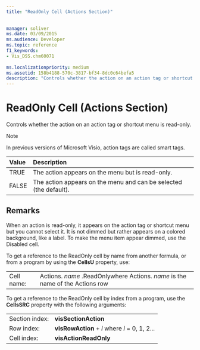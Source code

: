 ```yaml
---
title: "ReadOnly Cell (Actions Section)"
 
 
manager: soliver
ms.date: 03/09/2015
ms.audience: Developer
ms.topic: reference
f1_keywords:
- Vis_DSS.chm60071
 
ms.localizationpriority: medium
ms.assetid: 158b4188-570c-3817-bf34-8dc0c64befa5
description: "Controls whether the action on an action tag or shortcut menu is read-only."
---
```


# ReadOnly Cell (Actions Section)

Controls whether the action on an action tag or shortcut menu is read-only. 
  
> [!NOTE]
> In previous versions of Microsoft Visio, action tags are called smart tags. 
  
|**Value**|**Description**|
|:-----|:-----|
|TRUE  <br/> |The action appears on the menu but is read-only. |
|FALSE  <br/> |The action appears on the menu and can be selected (the default). |
   
## Remarks

When an action is read-only, it appears on the action tag or shortcut menu but you cannot select it. It is not dimmed but rather appears on a colored background, like a label. To make the menu item appear dimmed, use the Disabled cell. 
  
To get a reference to the ReadOnly cell by name from another formula, or from a program by using the **CellsU** property, use: 
  
|||
|:-----|:-----|
|Cell name:  <br/> |Actions. *name*  .ReadOnlywhere Actions.  *name*  is the name of the Actions row  <br/> |
   
To get a reference to the ReadOnly cell by index from a program, use the **CellsSRC** property with the following arguments: 
  
|||
|:-----|:-----|
|Section index:  <br/> |**visSectionAction** <br/> |
|Row index:  <br/> |**visRowAction** +  *i*  where  *i*  = 0, 1, 2... |
|Cell index:  <br/> |**visActionReadOnly** <br/> |
   

